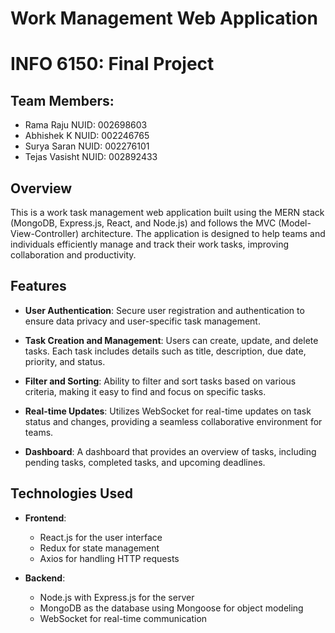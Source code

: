 # Work Management Web Application
# INFO 6150: Final Project

## Team Members: 
* Rama Raju NUID: 002698603
* Abhishek K NUID: 002246765
* Surya Saran NUID: 002276101
* Tejas Vasisht NUID: 002892433

## Overview

This is a work task management web application built using the MERN stack (MongoDB, Express.js, React, and Node.js) and follows the MVC (Model-View-Controller) architecture. The application is designed to help teams and individuals efficiently manage and track their work tasks, improving collaboration and productivity.

## Features

- **User Authentication**: Secure user registration and authentication to ensure data privacy and user-specific task management.

- **Task Creation and Management**: Users can create, update, and delete tasks. Each task includes details such as title, description, due date, priority, and status.

- **Filter and Sorting**: Ability to filter and sort tasks based on various criteria, making it easy to find and focus on specific tasks.

- **Real-time Updates**: Utilizes WebSocket for real-time updates on task status and changes, providing a seamless collaborative environment for teams.

- **Dashboard**: A dashboard that provides an overview of tasks, including pending tasks, completed tasks, and upcoming deadlines.

## Technologies Used

- **Frontend**:
  - React.js for the user interface
  - Redux for state management
  - Axios for handling HTTP requests

- **Backend**:
  - Node.js with Express.js for the server
  - MongoDB as the database using Mongoose for object modeling
  - WebSocket for real-time communication
